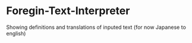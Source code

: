 # Foregin-Text-Interpreter
 Showing definitions and translations of inputed text (for now Japanese to english)
